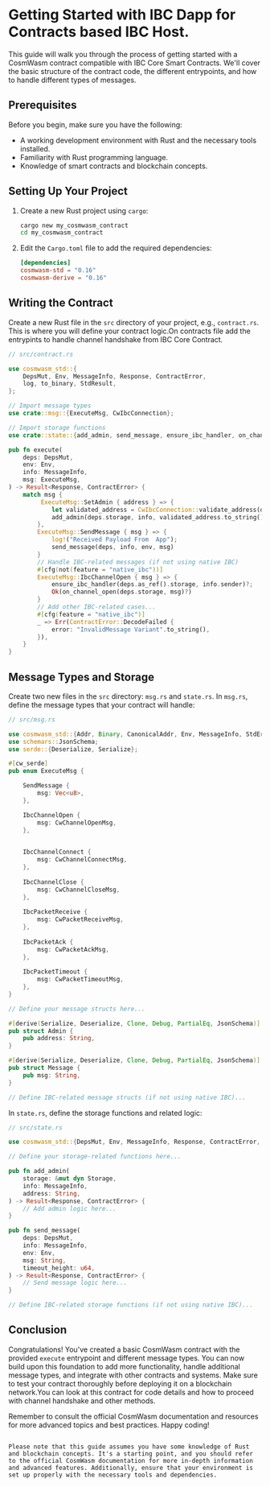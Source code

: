# Getting Started with IBC Dapp for Contracts based IBC Host.

This guide will walk you through the process of getting started with a CosmWasm contract compatible with IBC Core Smart Contracts. We'll cover the basic structure of the contract code, the different entrypoints, and how to handle different types of messages.

## Prerequisites

Before you begin, make sure you have the following:

- A working development environment with Rust and the necessary tools installed.
- Familiarity with Rust programming language.
- Knowledge of smart contracts and blockchain concepts.

## Setting Up Your Project

1. Create a new Rust project using `cargo`:

   ```bash
   cargo new my_cosmwasm_contract
   cd my_cosmwasm_contract
   ```

2. Edit the `Cargo.toml` file to add the required dependencies:

   ```toml
   [dependencies]
   cosmwasm-std = "0.16"
   cosmwasm-derive = "0.16"
   ```

## Writing the Contract

Create a new Rust file in the `src` directory of your project, e.g., `contract.rs`. This is where you will define your contract logic.On contracts file add the entrypints to handle channel handshake from IBC Core Contract.
```rust
// src/contract.rs

use cosmwasm_std::{
    DepsMut, Env, MessageInfo, Response, ContractError,
    log, to_binary, StdResult,
};

// Import message types
use crate::msg::{ExecuteMsg, CwIbcConnection};

// Import storage functions
use crate::state::{add_admin, send_message, ensure_ibc_handler, on_channel_open, /* ... */};

pub fn execute(
    deps: DepsMut,
    env: Env,
    info: MessageInfo,
    msg: ExecuteMsg,
) -> Result<Response, ContractError> {
    match msg {
         ExecuteMsg::SetAdmin { address } => {
            let validated_address = CwIbcConnection::validate_address(deps.api, address.as_str())?;
            add_admin(deps.storage, info, validated_address.to_string())
        },
        ExecuteMsg::SendMessage { msg } => {
            log!("Received Payload From  App");
            send_message(deps, info, env, msg)
        }
        // Handle IBC-related messages (if not using native IBC)
        #[cfg(not(feature = "native_ibc"))]
        ExecuteMsg::IbcChannelOpen { msg } => {
            ensure_ibc_handler(deps.as_ref().storage, info.sender)?;
            Ok(on_channel_open(deps.storage, msg)?)
        }
        // Add other IBC-related cases...
        #[cfg(feature = "native_ibc")]
        _ => Err(ContractError::DecodeFailed {
            error: "InvalidMessage Variant".to_string(),
        }),
    }
}
```

## Message Types and Storage

Create two new files in the `src` directory: `msg.rs` and `state.rs`. In `msg.rs`, define the message types that your contract will handle:

```rust
// src/msg.rs

use cosmwasm_std::{Addr, Binary, CanonicalAddr, Env, MessageInfo, StdError, StdResult, Uint128};
use schemars::JsonSchema;
use serde::{Deserialize, Serialize};

#[cw_serde]
pub enum ExecuteMsg {

    SendMessage {
        msg: Vec<u8>,
    },

    IbcChannelOpen {
        msg: CwChannelOpenMsg,
    },

   
    IbcChannelConnect {
        msg: CwChannelConnectMsg,
    },
   
    IbcChannelClose {
        msg: CwChannelCloseMsg,
    },
   
    IbcPacketReceive {
        msg: CwPacketReceiveMsg,
    },
   
    IbcPacketAck {
        msg: CwPacketAckMsg,
    },
   
    IbcPacketTimeout {
        msg: CwPacketTimeoutMsg,
    },
}

// Define your message structs here...

#[derive(Serialize, Deserialize, Clone, Debug, PartialEq, JsonSchema)]
pub struct Admin {
    pub address: String,
}

#[derive(Serialize, Deserialize, Clone, Debug, PartialEq, JsonSchema)]
pub struct Message {
    pub msg: String,
}

// Define IBC-related message structs (if not using native IBC)...

```

In `state.rs`, define the storage functions and related logic:

```rust
// src/state.rs

use cosmwasm_std::{DepsMut, Env, MessageInfo, Response, ContractError, Addr, CanonicalAddr};

// Define your storage-related functions here...

pub fn add_admin(
    storage: &mut dyn Storage,
    info: MessageInfo,
    address: String,
) -> Result<Response, ContractError> {
    // Add admin logic here...
}

pub fn send_message(
    deps: DepsMut,
    info: MessageInfo,
    env: Env,
    msg: String,
    timeout_height: u64,
) -> Result<Response, ContractError> {
    // Send message logic here...
}

// Define IBC-related storage functions (if not using native IBC)...

```

## Conclusion

Congratulations! You've created a basic CosmWasm contract with the provided `execute` entrypoint and different message types. You can now build upon this foundation to add more functionality, handle additional message types, and integrate with other contracts and systems. Make sure to test your contract thoroughly before deploying it on a blockchain network.You can look at this contract for code details and how to proceed with channel handshake and other methods.

Remember to consult the official CosmWasm documentation and resources for more advanced topics and best practices. Happy coding!
```

Please note that this guide assumes you have some knowledge of Rust and blockchain concepts. It's a starting point, and you should refer to the official CosmWasm documentation for more in-depth information and advanced features. Additionally, ensure that your environment is set up properly with the necessary tools and dependencies.